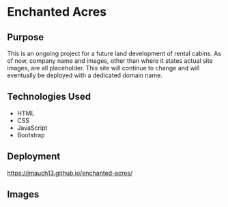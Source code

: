 # Enchanted Acres

## Purpose
This is an ongoing project for a future land development of rental cabins.
As of now, company name and images, other than where it states actual site images, are all placeholder.
This site will continue to change and will eventually be deployed with a dedicated domain name.

## Technologies Used
- HTML
- CSS
- JavaScript
- Bootstrap

## Deployment
https://jmauch13.github.io/enchanted-acres/

## Images

